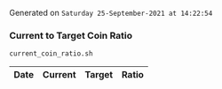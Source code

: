 Generated on `Saturday 25-September-2021 at 14:22:54`

### Current to Target Coin Ratio
`current_coin_ratio.sh`

Date|Current|Target|Ratio
---|---|---|---
